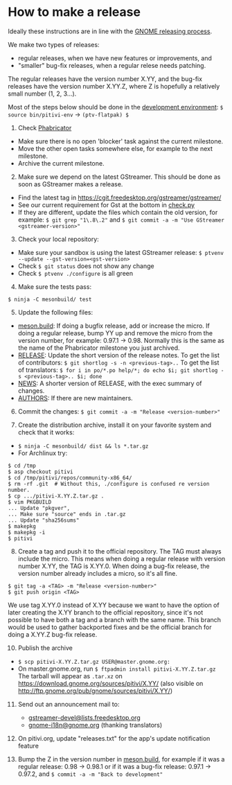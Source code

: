 # How to make a release

Ideally these instructions are in line with the [GNOME releasing process](https://live.gnome.org/MaintainersCorner/Releasing).

We make two types of releases:
- regular releases, when we have new features or improvements, and
- "smaller" bug-fix releases, when a regular relese needs patching.

The regular releases have the version number X.YY, and the bug-fix
releases have the version number X.YY.Z, where Z is hopefully a relatively small
number (1, 2, 3...).

Most of the steps below should be done in the [development environment](HACKING.md): `$ source bin/pitivi-env` -> `(ptv-flatpak) $`

 1. Check [Phabricator](https://phabricator.freedesktop.org/tag/pitivi/)
   * Make sure there is no open 'blocker' task against the current milestone.
   * Move the other open tasks somewhere else, for example to the next milestone.
   * Archive the current milestone.

 2. Make sure we depend on the latest GStreamer. This should be done as soon as GStreamer makes a release.
   * Find the latest tag in https://cgit.freedesktop.org/gstreamer/gstreamer/
   * See our current requirement for Gst at the bottom in [check.py](../pitivi/check.py)
   * If they are different, update the files which contain the old version, for example: `$ git grep "1\.8\.2"` and `$ git commit -a -m "Use GStreamer <gstreamer-version>"`

 3. Check your local repository:
   * Make sure your sandbox is using the latest GStreamer release: `$ ptvenv --update --gst-version=<gst-version>`
   * Check `$ git status` does not show any change
   * Check `$ ptvenv ./configure` is all green

 4. Make sure the tests pass:
  ```
  $ ninja -C mesonbuild/ test
  ```
 <!-- * `$ make validate` FIXME! -->

 5. Update the following files:
   * [meson.build](../meson.build):
If doing a bugfix release, add or increase the micro.
If doing a regular release, bump YY up and remove the micro from
the version number, for example: 0.97.1 -> 0.98. Normally this is the
same as the name of the Phabricator milestone you just archived.
   * [RELEASE](../RELEASE):
Update the short version of the release notes.
To get the list of contributors: `$ git shortlog -s -n <previous-tag>..`
To get the list of translators: `$ for i in po/*.po help/*; do echo $i; git shortlog -s <previous-tag>.. $i; done`
   * [NEWS](../NEWS):
A shorter version of RELEASE, with the exec summary of changes.
   * [AUTHORS](../AUTHORS):
If there are new maintainers.

 6. Commit the changes: `$ git commit -a -m "Release <version-number>"`

 7. Create the distribution archive, install it on your favorite system and check that it works:
   * `$ ninja -C mesonbuild/ dist && ls *.tar.gz`
   * For Archlinux try:
 ```
 $ cd /tmp
 $ asp checkout pitivi
 $ cd /tmp/pitivi/repos/community-x86_64/
 $ rm -rf .git  # Without this, ./configure is confused re version number.
 $ cp .../pitivi-X.YY.Z.tar.gz .
 $ vim PKGBUILD
 ... Update "pkgver",
 ... Make sure "source" ends in .tar.gz
 ... Update "sha256sums"
 $ makepkg
 $ makepkg -i
 $ pitivi
 ```

 8. Create a tag and push it to the official repository. The TAG must always include the micro. This means when doing a regular release with version number X.YY, the TAG is X.YY.0. When doing a bug-fix release, the version number already includes a micro, so it's all fine.
   ```
   $ git tag -a <TAG> -m "Release <version-number>"
   $ git push origin <TAG>
   ```
   We use tag X.YY.0 instead of X.YY because we want to have the option of later creating the X.YY branch to the official repository, since it's not possible to have both a tag and a branch with the same name. This branch would be used to gather backported fixes and be the official branch for doing a X.YY.Z bug-fix release.

 10. Publish the archive
   * `$ scp pitivi-X.YY.Z.tar.gz USER@master.gnome.org:`
   * On master.gnome.org, run `$ ftpadmin install pitivi-X.YY.Z.tar.gz`
     The tarball will appear as `.tar.xz` on https://download.gnome.org/sources/pitivi/X.YY/ (also visible on http://ftp.gnome.org/pub/gnome/sources/pitivi/X.YY/)

 11. Send out an announcement mail to:
     * gstreamer-devel@lists.freedesktop.org
     * gnome-i18n@gnome.org (thanking translators)

 12. On pitivi.org, update "releases.txt" for the app's update notification feature

 13. Bump the Z in the version number in [meson.build](../meson.build), for example if it was a regular release: 0.98 -> 0.98.1 or if it was a bug-fix release: 0.97.1 -> 0.97.2, and `$ commit -a -m "Back to development"`
